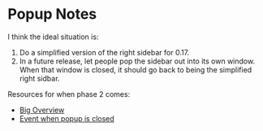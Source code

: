 # Popup Notes

I think the ideal situation is:

  1. Do a simplified version of the right sidebar for 0.17.
  2. In a future release, let people pop the sidebar out into its own window. When that window is closed, it should go back to being the simplified right sidbar.

Resources for when phase 2 comes:

  - [Big Overview](https://developer.mozilla.org/en-US/docs/Web/API/Window/open)
  - [Event when popup is closed](http://stackoverflow.com/questions/10792408/open-popup-and-refresh-parent-page-on-close-popup)
